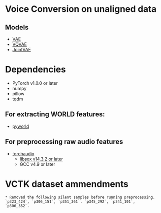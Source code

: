 # Voice Conversion on unaligned data

## Models
* [VAE](https://arxiv.org/abs/1610.04019)
* [VQVAE](https://papers.nips.cc/paper/7210-neural-discrete-representation-learning)
* [JointVAE](https://arxiv.org/abs/1804.00104)

# Dependencies
* PyTorch v1.0.0 or later
* numpy
* pillow
* tqdm

## For extracting WORLD features:
* [pyworld](https://github.com/JeremyCCHsu/Python-Wrapper-for-World-Vocoder)

## For preprocessing raw audio features
* [torchaudio](https://github.com/pytorch/audio)
    * [libsox v14.3.2 or later](https://anaconda.org/conda-forge/sox)
    * GCC v4.9 or later

# VCTK dataset ammendments
    * Removed the following silent samples before running preprocessing, `p323_424`, `p306_151`, `p351_361`, `p345_292`, `p341_101`, `p306_352`. 
